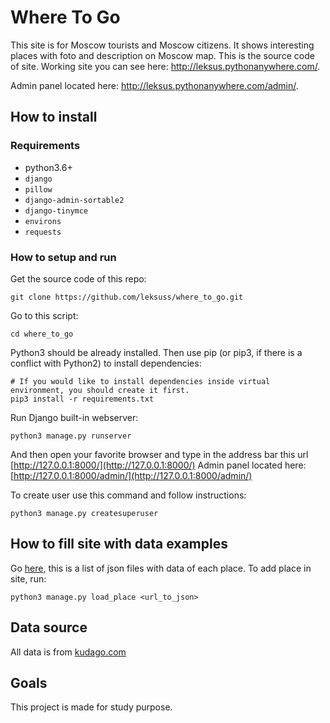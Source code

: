 # Where To Go

This site is for Moscow tourists and Moscow citizens. It shows interesting places with foto and description on Moscow map. This is the source code of site. Working site you can see here:
http://leksus.pythonanywhere.com/.

Admin panel located here: http://leksus.pythonanywhere.com/admin/.

## How to install

### Requirements

 - python3.6+
 - `django`
 - `pillow`
 - `django-admin-sortable2`
 - `django-tinymce`
 - `environs`
 - `requests`

### How to setup and run

Get the source code of this repo:
```
git clone https://github.com/leksuss/where_to_go.git
```

Go to this script:
```
cd where_to_go
```

Python3 should be already installed. Then use pip (or pip3, if there is a conflict with Python2) to install dependencies:
```
# If you would like to install dependencies inside virtual environment, you should create it first.
pip3 install -r requirements.txt
```
Run Django built-in webserver:
```
python3 manage.py runserver
```

And then open your favorite browser and type in the address bar this url [http://127.0.0.1:8000/](http://127.0.0.1:8000/)
Admin panel located here: [http://127.0.0.1:8000/admin/](http://127.0.0.1:8000/admin/)

To create user use this command and follow instructions:
```
python3 manage.py createsuperuser
```

## How to fill site with data examples

Go [here](https://github.com/devmanorg/where-to-go-places/tree/master/places), this is a list of json files with data of each place. To add place in site, run:

```
python3 manage.py load_place <url_to_json>
```

## Data source
All data is from [kudago.com](http://kudago.com)

## Goals
This project is made for study purpose.
